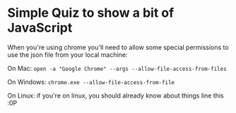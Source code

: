 # Simple Quiz to show a bit of JavaScript

When you're using chrome you'll need to allow some special permissions to use the json file from your local machine:

On Mac:
`
open -a "Google Chrome" --args --allow-file-access-from-files
`

On Windows:
`
chrome.exe --allow-file-access-from-file
`

On Linux: if you're on linux, you should already know about things line this :0P